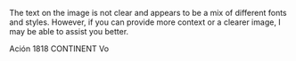 The text on the image is not clear and appears to be a mix of different fonts and styles. However, if you can provide more context or a clearer image, I may be able to assist you better.

Ación 1818
CONTINENT
Vo
